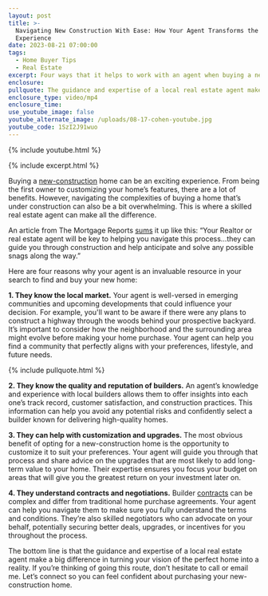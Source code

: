 ```yaml
---
layout: post
title: >-
  Navigating New Construction With Ease: How Your Agent Transforms the
  Experience
date: 2023-08-21 07:00:00
tags:
  - Home Buyer Tips
  - Real Estate
excerpt: Four ways that it helps to work with an agent when buying a new build.
enclosure:
pullquote: The guidance and expertise of a local real estate agent make a big difference.
enclosure_type: video/mp4
enclosure_time:
use_youtube_image: false
youtube_alternate_image: /uploads/08-17-cohen-youtube.jpg
youtube_code: 1SzI2J91wuo
---
```

{% include youtube.html %}

{% include excerpt.html %}

Buying a [new-construction](https://www.simplifyingthemarket.com/en/2023/06/29/where-will-you-go-if-you-sell-newly-built-homes-might-be-the-answer/?a=324829-9611abae0c2e40673d4fb7162e87f2bc) home can be an exciting experience. From being the first owner to customizing your home’s features, there are a lot of benefits. However, navigating the complexities of buying a home that’s under construction can also be a bit overwhelming. This is where a skilled real estate agent can make all the difference.

An article from The Mortgage Reports [sums](https://themortgagereports.com/91925/guide-to-buying-a-new-construction-home) it up like this: “Your Realtor or real estate agent will be key to helping you navigate this process…they can guide you through construction and help anticipate and solve any possible snags along the way.”&nbsp;

Here are four reasons why your agent is an invaluable resource in your search to find and buy your new home:&nbsp;

**1\. They know the local market.** Your agent is well-versed in emerging communities and upcoming developments that could influence your decision. For example, you'll want to be aware if there were any plans to construct a highway through the woods behind your prospective backyard. It’s important to consider how the neighborhood and the surrounding area might evolve before making your home purchase. Your agent can help you find a community that perfectly aligns with your preferences, lifestyle, and future needs.&nbsp;

{% include pullquote.html %}

**2\. They know the quality and reputation of builders.** An agent’s knowledge and experience with local builders allows them to offer insights into each one’s track record, customer satisfaction, and construction practices. This information can help you avoid any potential risks and confidently select a builder known for delivering high-quality homes.&nbsp;

**3\. They can help with customization and upgrades.** The most obvious benefit of opting for a new-construction home is the opportunity to customize it to suit your preferences. Your agent will guide you through that process and share advice on the upgrades that are most likely to add long-term value to your home. Their expertise ensures you focus your budget on areas that will give you the greatest return on your investment later on.&nbsp;

**4\. They understand contracts and negotiations.** Builder [contracts](https://www.realtor.com/advice/buy/steps-to-buy-a-new-construction-home/) can be complex and differ from traditional home purchase agreements. Your agent can help you navigate them to make sure you fully understand the terms and conditions. They’re also skilled negotiators who can advocate on your behalf, potentially securing better deals, upgrades, or incentives for you throughout the process.&nbsp;

The bottom line is that the guidance and expertise of a local real estate agent make a big difference in turning your vision of the perfect home into a reality. If you’re thinking of going this route, don’t hesitate to call or email me. Let’s connect so you can feel confident about purchasing your new-construction home.